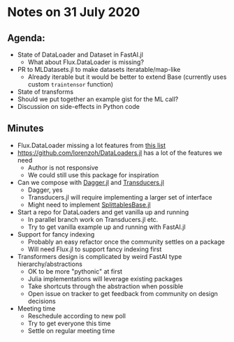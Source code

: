 # Notes on 31 July 2020

## Agenda:
- State of DataLoader and Dataset in FastAI.jl
    - What about Flux.DataLoader is missing?
- PR to MLDatasets.jl to make datasets iteratable/map-like
    - Already iterable but it would be better to extend Base (currently uses custom `traintensor` function)
- State of transforms
- Should we put together an example gist for the ML call?
- Discussion on side-effects in Python code

## Minutes
- Flux.DataLoader missing a lot features from [this list](https://github.com/JuliaCommunity/ML-Coordination-Tracker/issues/5)
- https://github.com/lorenzoh/DataLoaders.jl has a lot of the features we need
    - Author is not responsive
    - We could still use this package for inspiration
- Can we compose with [Dagger.jl](https://github.com/JuliaParallel/Dagger.jl) and [Transducers.jl](https://github.com/JuliaFolds/Transducers.jl)
    - Dagger, yes
    - Transducers.jl will require implementing a larger set of interface
    - Might need to implement [SplittablesBase.jl](https://github.com/JuliaFolds/SplittablesBase.jl)
- Start a repo for DataLoaders and get vanilla up and running
    - In parallel branch work on Transducers.jl etc.
    - Try to get vanilla example up and running with FastAI.jl
- Support for fancy indexing
    - Probably an easy refactor once the community settles on a package
    - Will need Flux.jl to support fancy indexing first
- Transformers design is complicated by weird FastAI type hierarchy/abstractions
    - OK to be more "pythonic" at first
    - Julia implementations will leverage existing packages
    - Take shortcuts through the abstraction when possible
    - Open issue on tracker to get feedback from community on design decisions
- Meeting time
    - Reschedule according to new poll
    - Try to get everyone this time
    - Settle on regular meeting time